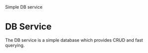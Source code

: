 Simple DB service

# DB Service

The DB service is a simple database which provides CRUD and fast querying.

